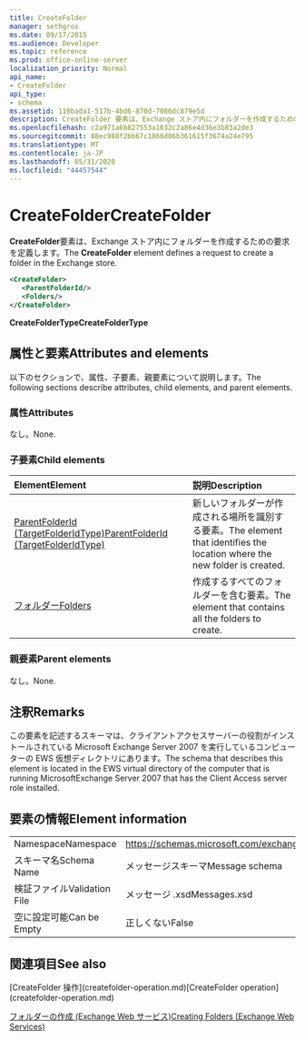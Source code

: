 ```yaml
---
title: CreateFolder
manager: sethgros
ms.date: 09/17/2015
ms.audience: Developer
ms.topic: reference
ms.prod: office-online-server
localization_priority: Normal
api_name:
- CreateFolder
api_type:
- schema
ms.assetid: 110bada1-517b-4bd6-870d-7086dc879e5d
description: CreateFolder 要素は、Exchange ストア内にフォルダーを作成するための要求を定義します。
ms.openlocfilehash: c2a971a6b827553a1632c2a86e4d36e3b83a2de3
ms.sourcegitcommit: 88ec988f2bb67c1866d06b361615f3674a24e795
ms.translationtype: MT
ms.contentlocale: ja-JP
ms.lasthandoff: 05/31/2020
ms.locfileid: "44457544"
---
```

# <a name="createfolder"></a><span data-ttu-id="150fc-103">CreateFolder</span><span class="sxs-lookup"><span data-stu-id="150fc-103">CreateFolder</span></span>

<span data-ttu-id="150fc-104">**CreateFolder**要素は、Exchange ストア内にフォルダーを作成するための要求を定義します。</span><span class="sxs-lookup"><span data-stu-id="150fc-104">The **CreateFolder** element defines a request to create a folder in the Exchange store.</span></span> 
  
```xml
<CreateFolder>
   <ParentFolderId/>
   <Folders/>
</CreateFolder>
```

 <span data-ttu-id="150fc-105">**CreateFolderType**</span><span class="sxs-lookup"><span data-stu-id="150fc-105">**CreateFolderType**</span></span>
## <a name="attributes-and-elements"></a><span data-ttu-id="150fc-106">属性と要素</span><span class="sxs-lookup"><span data-stu-id="150fc-106">Attributes and elements</span></span>

<span data-ttu-id="150fc-107">以下のセクションで、属性、子要素、親要素について説明します。</span><span class="sxs-lookup"><span data-stu-id="150fc-107">The following sections describe attributes, child elements, and parent elements.</span></span>
  
### <a name="attributes"></a><span data-ttu-id="150fc-108">属性</span><span class="sxs-lookup"><span data-stu-id="150fc-108">Attributes</span></span>

<span data-ttu-id="150fc-109">なし。</span><span class="sxs-lookup"><span data-stu-id="150fc-109">None.</span></span>
  
### <a name="child-elements"></a><span data-ttu-id="150fc-110">子要素</span><span class="sxs-lookup"><span data-stu-id="150fc-110">Child elements</span></span>

|<span data-ttu-id="150fc-111">**Element**</span><span class="sxs-lookup"><span data-stu-id="150fc-111">**Element**</span></span>|<span data-ttu-id="150fc-112">**説明**</span><span class="sxs-lookup"><span data-stu-id="150fc-112">**Description**</span></span>|
|:-----|:-----|
|[<span data-ttu-id="150fc-113">ParentFolderId (TargetFolderIdType)</span><span class="sxs-lookup"><span data-stu-id="150fc-113">ParentFolderId (TargetFolderIdType)</span></span>](parentfolderid-targetfolderidtype.md) <br/> |<span data-ttu-id="150fc-114">新しいフォルダーが作成される場所を識別する要素。</span><span class="sxs-lookup"><span data-stu-id="150fc-114">The element that identifies the location where the new folder is created.</span></span>  <br/> |
|[<span data-ttu-id="150fc-115">フォルダー</span><span class="sxs-lookup"><span data-stu-id="150fc-115">Folders</span></span>](folders-ex15websvcsotherref.md) <br/> |<span data-ttu-id="150fc-116">作成するすべてのフォルダーを含む要素。</span><span class="sxs-lookup"><span data-stu-id="150fc-116">The element that contains all the folders to create.</span></span>  <br/> |
   
### <a name="parent-elements"></a><span data-ttu-id="150fc-117">親要素</span><span class="sxs-lookup"><span data-stu-id="150fc-117">Parent elements</span></span>

<span data-ttu-id="150fc-118">なし。</span><span class="sxs-lookup"><span data-stu-id="150fc-118">None.</span></span>
  
## <a name="remarks"></a><span data-ttu-id="150fc-119">注釈</span><span class="sxs-lookup"><span data-stu-id="150fc-119">Remarks</span></span>

<span data-ttu-id="150fc-120">この要素を記述するスキーマは、クライアントアクセスサーバーの役割がインストールされている Microsoft Exchange Server 2007 を実行しているコンピューターの EWS 仮想ディレクトリにあります。</span><span class="sxs-lookup"><span data-stu-id="150fc-120">The schema that describes this element is located in the EWS virtual directory of the computer that is running MicrosoftExchange Server 2007 that has the Client Access server role installed.</span></span>
  
## <a name="element-information"></a><span data-ttu-id="150fc-121">要素の情報</span><span class="sxs-lookup"><span data-stu-id="150fc-121">Element information</span></span>

|||
|:-----|:-----|
|<span data-ttu-id="150fc-122">Namespace</span><span class="sxs-lookup"><span data-stu-id="150fc-122">Namespace</span></span>  <br/> |https://schemas.microsoft.com/exchange/services/2006/messages  <br/> |
|<span data-ttu-id="150fc-123">スキーマ名</span><span class="sxs-lookup"><span data-stu-id="150fc-123">Schema Name</span></span>  <br/> |<span data-ttu-id="150fc-124">メッセージスキーマ</span><span class="sxs-lookup"><span data-stu-id="150fc-124">Message schema</span></span>  <br/> |
|<span data-ttu-id="150fc-125">検証ファイル</span><span class="sxs-lookup"><span data-stu-id="150fc-125">Validation File</span></span>  <br/> |<span data-ttu-id="150fc-126">メッセージ .xsd</span><span class="sxs-lookup"><span data-stu-id="150fc-126">Messages.xsd</span></span>  <br/> |
|<span data-ttu-id="150fc-127">空に設定可能</span><span class="sxs-lookup"><span data-stu-id="150fc-127">Can be Empty</span></span>  <br/> |<span data-ttu-id="150fc-128">正しくない</span><span class="sxs-lookup"><span data-stu-id="150fc-128">False</span></span>  <br/> |
   
## <a name="see-also"></a><span data-ttu-id="150fc-129">関連項目</span><span class="sxs-lookup"><span data-stu-id="150fc-129">See also</span></span>



<span data-ttu-id="150fc-130">
  [CreateFolder 操作](createfolder-operation.md)</span><span class="sxs-lookup"><span data-stu-id="150fc-130">[CreateFolder operation](createfolder-operation.md)</span></span>


[<span data-ttu-id="150fc-131">フォルダーの作成 (Exchange Web サービス)</span><span class="sxs-lookup"><span data-stu-id="150fc-131">Creating Folders (Exchange Web Services)</span></span>](https://msdn.microsoft.com/library/3b15b0ec-8691-45ed-9a24-a91ff732d6cf%28Office.15%29.aspx)

